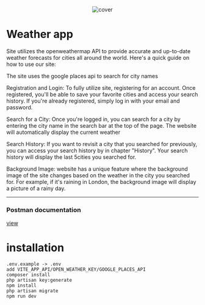 <div align="center">
 <img src="https://files.catbox.moe/13ubgg.jpg" alt="cover">
</div>

 
# Weather app


Site utilizes the openweathermap API to provide accurate and up-to-date weather forecasts for cities all around the world. Here's a quick guide on how to use our site:

The site uses the google places api to search for city names

Registration and Login:
To fully utilize site, registering for an account. Once registered, you'll be able to save your favorite cities and access your search history. If you're already registered, simply log in with your email and password.

Search for a City:
Once you're logged in, you can search for a city by entering the city name in the search bar at the top of the page. The website will automatically display the current weather

Search History:
If you want to revisit a city that you searched for previously, you can access your search history by in chapter "History". Your search history will display the last 5cities you searched for.

Background Image:
website has a unique feature where the background image of the site changes based on the weather in the city you searched for. For example, if it's raining in London, the background image will display a picture of a rainy day.

<hr/>

### Postman documentation  
[view]()

# installation
```
.env.example -> .env
add VITE_APP_API/OPEN_WEATHER_KEY/GOOGLE_PLACES_API
composer install
php artisan key:generate
npm install
php artisan migrate
npm run dev
```
